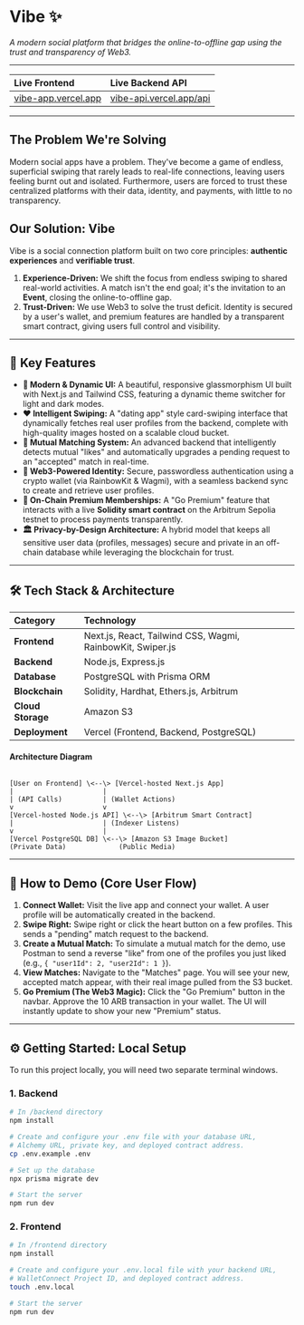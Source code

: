 # Vibe ✨

*A modern social platform that bridges the online-to-offline gap using the trust and transparency of Web3.*

---

| **Live Frontend** | **Live Backend API** |
| :---------------------------------------------------- | :---------------------------------------------------------- |
| [vibe-app.vercel.app](https://your-frontend-url.vercel.app) | [vibe-api.vercel.app/api](https://your-backend-url.vercel.app/api) |

---

## The Problem We're Solving

Modern social apps have a problem. They've become a game of endless, superficial swiping that rarely leads to real-life connections, leaving users feeling burnt out and isolated. Furthermore, users are forced to trust these centralized platforms with their data, identity, and payments, with little to no transparency.

## Our Solution: Vibe

Vibe is a social connection platform built on two core principles: **authentic experiences** and **verifiable trust**.

1.  **Experience-Driven:** We shift the focus from endless swiping to shared real-world activities. A match isn't the end goal; it's the invitation to an **Event**, closing the online-to-offline gap.
2.  **Trust-Driven:** We use Web3 to solve the trust deficit. Identity is secured by a user's wallet, and premium features are handled by a transparent smart contract, giving users full control and visibility.



---

## 🔑 Key Features

- **📱 Modern & Dynamic UI:** A beautiful, responsive glassmorphism UI built with Next.js and Tailwind CSS, featuring a dynamic theme switcher for light and dark modes.
- **❤️ Intelligent Swiping:** A "dating app" style card-swiping interface that dynamically fetches real user profiles from the backend, complete with high-quality images hosted on a scalable cloud bucket.
- **🤝 Mutual Matching System:** An advanced backend that intelligently detects mutual "likes" and automatically upgrades a pending request to an "accepted" match in real-time.
- **🔐 Web3-Powered Identity:** Secure, passwordless authentication using a crypto wallet (via RainbowKit & Wagmi), with a seamless backend sync to create and retrieve user profiles.
- **💎 On-Chain Premium Memberships:** A "Go Premium" feature that interacts with a live **Solidity smart contract** on the Arbitrum Sepolia testnet to process payments transparently.
- **🏛️ Privacy-by-Design Architecture:** A hybrid model that keeps all sensitive user data (profiles, messages) secure and private in an off-chain database while leveraging the blockchain for trust.

---

## 🛠️ Tech Stack & Architecture

| Category        | Technology                                               |
| :-------------- | :------------------------------------------------------- |
| **Frontend** | Next.js, React, Tailwind CSS, Wagmi, RainbowKit, Swiper.js |
| **Backend** | Node.js, Express.js                                      |
| **Database** | PostgreSQL with Prisma ORM                               |
| **Blockchain** | Solidity, Hardhat, Ethers.js, Arbitrum                   |
| **Cloud Storage** | Amazon S3                                                |
| **Deployment** | Vercel (Frontend, Backend, PostgreSQL)                   |

#### Architecture Diagram
```

[User on Frontend] \<--\> [Vercel-hosted Next.js App]
|                      |
| (API Calls)          | (Wallet Actions)
v                      v
[Vercel-hosted Node.js API] \<--\> [Arbitrum Smart Contract]
|                      | (Indexer Listens)
v                      |
[Vercel PostgreSQL DB] \<--\> [Amazon S3 Image Bucket]
(Private Data)             (Public Media)

````

---

## 🚀 How to Demo (Core User Flow)

1.  **Connect Wallet:** Visit the live app and connect your wallet. A user profile will be automatically created in the backend.
2.  **Swipe Right:** Swipe right or click the heart button on a few profiles. This sends a "pending" match request to the backend.
3.  **Create a Mutual Match:** To simulate a mutual match for the demo, use Postman to send a reverse "like" from one of the profiles you just liked (e.g., `{ "user1Id": 2, "user2Id": 1 }`).
4.  **View Matches:** Navigate to the "Matches" page. You will see your new, accepted match appear, with their real image pulled from the S3 bucket.
5.  **Go Premium (The Web3 Magic):** Click the "Go Premium" button in the navbar. Approve the 10 ARB transaction in your wallet. The UI will instantly update to show your new "Premium" status.

---

## ⚙️ Getting Started: Local Setup

To run this project locally, you will need two separate terminal windows.

### 1. Backend
```bash
# In /backend directory
npm install

# Create and configure your .env file with your database URL,
# Alchemy URL, private key, and deployed contract address.
cp .env.example .env

# Set up the database
npx prisma migrate dev

# Start the server
npm run dev
````

### 2\. Frontend

```bash
# In /frontend directory
npm install

# Create and configure your .env.local file with your backend URL,
# WalletConnect Project ID, and deployed contract address.
touch .env.local

# Start the server
npm run dev
```